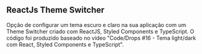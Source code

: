 ## ReactJs Theme Switcher  

Opção de configurar um tema escuro e claro na sua aplicação com um Theme Switcher criado com ReactJS, Styled Components e TypeScript. O código foi produzido baseado no vídeo "Code/Drops #16 - Tema light/dark com React, Styled Components e TypeScript".

